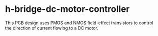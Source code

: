 # h-bridge-dc-motor-controller
This PCB design uses PMOS and NMOS field-effect transistors to control the direction of current flowing to a DC motor.
